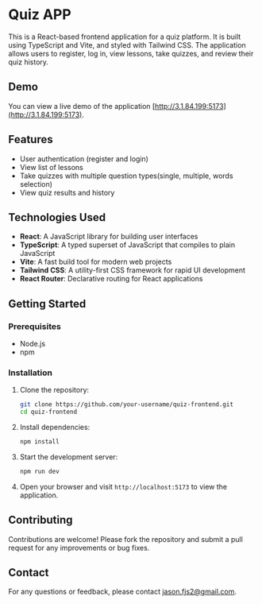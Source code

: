 # Quiz APP

This is a React-based frontend application for a quiz platform. It is built using TypeScript and Vite, and styled with Tailwind CSS. The application allows users to register, log in, view lessons, take quizzes, and review their quiz history.

## Demo

You can view a live demo of the application [http://3.1.84.199:5173](http://3.1.84.199:5173).

## Features

- User authentication (register and login)
- View list of lessons
- Take quizzes with multiple question types(single, multiple, words selection)
- View quiz results and history

## Technologies Used

- **React**: A JavaScript library for building user interfaces
- **TypeScript**: A typed superset of JavaScript that compiles to plain JavaScript
- **Vite**: A fast build tool for modern web projects
- **Tailwind CSS**: A utility-first CSS framework for rapid UI development
- **React Router**: Declarative routing for React applications

## Getting Started

### Prerequisites

- Node.js
- npm

### Installation

1. Clone the repository:

   ```bash
   git clone https://github.com/your-username/quiz-frontend.git
   cd quiz-frontend
   ```

2. Install dependencies:

   ```bash
   npm install
   ```

3. Start the development server:

   ```bash
   npm run dev
   ```

4. Open your browser and visit `http://localhost:5173` to view the application.

## Contributing

Contributions are welcome! Please fork the repository and submit a pull request for any improvements or bug fixes.


## Contact

For any questions or feedback, please contact [jason.fjs2@gmail.com](mailto:jason.fjs2@gmail.com).
